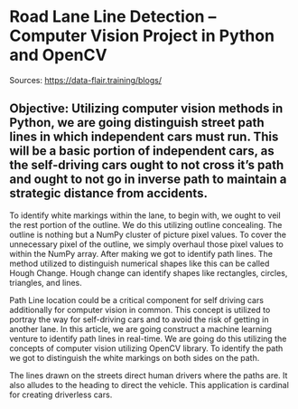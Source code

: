 # Road Lane Line Detection – Computer Vision Project in Python and OpenCV

Sources: https://data-flair.training/blogs/

## Objective: Utilizing computer vision methods in Python, we are going distinguish street path lines in which independent cars must run. This will be a basic portion of independent cars, as the self-driving cars ought to not cross it’s path and ought to not go in inverse path to maintain a strategic distance from accidents.

To identify white markings within the lane, to begin with, we ought to veil the rest portion of the outline. We do this utilizing outline concealing. The outline is nothing but a NumPy cluster of picture pixel values. To cover the unnecessary pixel of the outline, we simply overhaul those pixel values to within the NumPy array. After making we got to identify path lines. The method utilized to distinguish numerical shapes like this can be called Hough Change. Hough change can identify shapes like rectangles, circles, triangles, and lines.

Path Line location could be a critical component for self driving cars additionally for computer vision in common. This concept is utilized to portray the way for self-driving cars and to avoid the risk of getting in another lane. In this article, we are going construct a machine learning venture to identify path lines in real-time. We are going do this utilizing the concepts of computer vision utilizing OpenCV library. To identify the path we got to distinguish the white markings on both sides on the path.

The lines drawn on the streets direct human drivers where the paths are. It also alludes to the heading to direct the vehicle. This application is cardinal for creating driverless cars.

